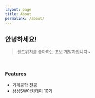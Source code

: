 ```yaml
---
layout: page
title: About
permalink: /about/
---
```


## 안녕하세요!
> 샌드위치를 좋아하는 초보 개발자입니다~

<br>

### Features
- 기계공학 전공
- 삼성SW아카데미 10기


<!-- ### _config.yml
> Code block will look like this.
```yml
highlighter-theme: monokai //you can change your syntax color scheme.
date_format: "%Y-%M-%D" //and date format.
``` -->

<!-- ### Screenshots
#### Page
![alt text](/public/img/screenshot-1.png)
#### Articles
![alt text](/public/img/screenshot-2.png)
#### Page - Mobile
![alt text](/public/img/screenshot-m1.png)
#### Page - Articles
![alt text](/public/img/screenshot-m2.png) -->
